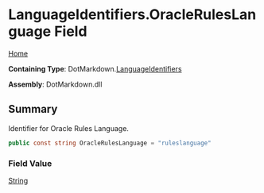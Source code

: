 # LanguageIdentifiers\.OracleRulesLanguage Field

[Home](../../../README.md)

**Containing Type**: DotMarkdown\.[LanguageIdentifiers](../README.md)

**Assembly**: DotMarkdown\.dll

## Summary

Identifier for Oracle Rules Language\.

```csharp
public const string OracleRulesLanguage = "ruleslanguage"
```

### Field Value

[String](https://docs.microsoft.com/en-us/dotnet/api/system.string)

